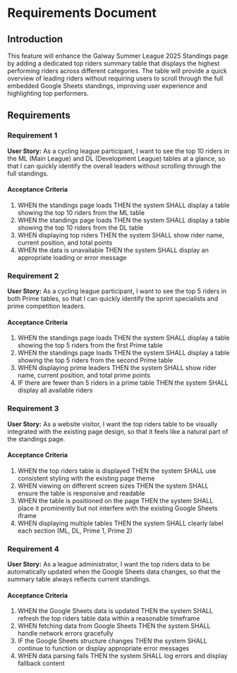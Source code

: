 # Requirements Document

## Introduction

This feature will enhance the Galway Summer League 2025 Standings page by adding a dedicated top riders summary table that displays the highest performing riders across different categories. The table will provide a quick overview of leading riders without requiring users to scroll through the full embedded Google Sheets standings, improving user experience and highlighting top performers.

## Requirements

### Requirement 1

**User Story:** As a cycling league participant, I want to see the top 10 riders in the ML (Main League) and DL (Development League) tables at a glance, so that I can quickly identify the overall leaders without scrolling through the full standings.

#### Acceptance Criteria

1. WHEN the standings page loads THEN the system SHALL display a table showing the top 10 riders from the ML table
2. WHEN the standings page loads THEN the system SHALL display a table showing the top 10 riders from the DL table
3. WHEN displaying top riders THEN the system SHALL show rider name, current position, and total points
4. WHEN the data is unavailable THEN the system SHALL display an appropriate loading or error message

### Requirement 2

**User Story:** As a cycling league participant, I want to see the top 5 riders in both Prime tables, so that I can quickly identify the sprint specialists and prime competition leaders.

#### Acceptance Criteria

1. WHEN the standings page loads THEN the system SHALL display a table showing the top 5 riders from the first Prime table
2. WHEN the standings page loads THEN the system SHALL display a table showing the top 5 riders from the second Prime table
3. WHEN displaying prime leaders THEN the system SHALL show rider name, current position, and total prime points
4. IF there are fewer than 5 riders in a prime table THEN the system SHALL display all available riders

### Requirement 3

**User Story:** As a website visitor, I want the top riders table to be visually integrated with the existing page design, so that it feels like a natural part of the standings page.

#### Acceptance Criteria

1. WHEN the top riders table is displayed THEN the system SHALL use consistent styling with the existing page theme
2. WHEN viewing on different screen sizes THEN the system SHALL ensure the table is responsive and readable
3. WHEN the table is positioned on the page THEN the system SHALL place it prominently but not interfere with the existing Google Sheets iframe
4. WHEN displaying multiple tables THEN the system SHALL clearly label each section (ML, DL, Prime 1, Prime 2)

### Requirement 4

**User Story:** As a league administrator, I want the top riders data to be automatically updated when the Google Sheets data changes, so that the summary table always reflects current standings.

#### Acceptance Criteria

1. WHEN the Google Sheets data is updated THEN the system SHALL refresh the top riders table data within a reasonable timeframe
2. WHEN fetching data from Google Sheets THEN the system SHALL handle network errors gracefully
3. IF the Google Sheets structure changes THEN the system SHALL continue to function or display appropriate error messages
4. WHEN data parsing fails THEN the system SHALL log errors and display fallback content